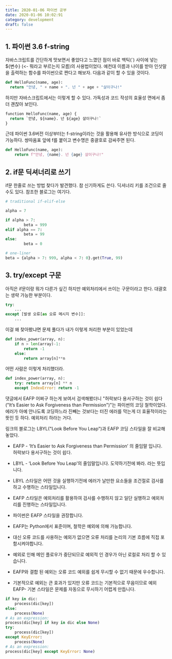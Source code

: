 ```yaml
---
title: 2020-01-06 파이썬 공부
date: 2020-01-06 10:02:91
category: development
draft: false
---
```


## 1. 파이썬 3.6 f-string

자바스크립트를 간단하게 맛보면서 좋았다고 느꼈던 점이 바로 백틱(`) 사이에 넣는 \${변수} (<- 뭐라고 부르는지 모름)의 사용법이었다. 예컨대 이름과 나이를 받아 인삿말을 출력하는 함수를 파이썬으로 짠다고 해보자. 다음과 같이 할 수 있을 것이다.

```python
def HelloFunc(name, age):
  return "안녕, " + name + ". 넌 " + age + "살이구나!"
```

하지만 자바스크립트에서는 이렇게 할 수 있다. 가독성과 코드 작성의 효율성 면에서 좀 더 괜찮아 보인다.

```python
function HelloFunc(name, age) {
  return `안녕, ${name}. 넌 ${age} 살이구나!`
}
```

근데 파이썬 3.6버전 이상부터는 f-string이라는 것을 활용해 유사한 방식으로 코딩이 가능하다. 쌍따옴표 앞에 f를 붙이고 변수명은 중괄호로 감싸주면 된다.

```python
def HelloFunc(name, age):
    return f"안녕, {name}. 넌 {age} 살이구나!"
```

## 2. if문 딕셔너리로 쓰기

if문 한줄로 쓰는 방법 찾다가 발견했다. 참 신기하게도 쓴다. 딕셔너리 키를 조건으로 줄 수도 있다. 참조한 블로그는 여기다.

```python
# traditional if-elif-else

alpha = 7

if alpha > 7:
        beta = 999
elif alpha == 7:
        beta = 99
else:
        beta = 0

# one-liner
beta = {alpha > 7: 999, alpha < 7: 0}.get(True, 99)
```

## 3. try/except 구문

아직은 if문이랑 뭐가 다른가 싶긴 하지만 예외처리에서 쓰이는 구문이라고 한다. 대괄호는 생략 가능한 부분이다.

```python
try:
    ...
except [발생 오류[as 오류 메시지 변수]]:
    ...
```

이걸 왜 찾아봤냐면 문제 풀다가 내가 이렇게 처리한 부분이 있었는데

```python
def index_power(array, n):
    if n > len(array)-1:
        return -1
    else:
        return array[n]**n
```

어떤 사람은 이렇게 처리했더라.

```python
def index_power(array, n):
    try: return array[n] ** n
    except IndexError: return -1
```

댓글에서 EAFP 어쩌구 하는게 보여서 검색해봤더니 "허락보다 용서구하는 것이 쉽다("It’s Easier to Ask Forgiveness than Permission")"는 파이썬의 코딩 철학이었다. 에러가 아예 안나도록 코딩하느라 진빼는 것보다는 터진 에러를 막는게 더 효율적이라는 뜻인 듯 하다. 예외처리 하라는 거다.

링크의 블로그는 LBYL("Look Before You Leap")과 EAFP 코딩 스타일을 잘 비교해놓았다.

- EAFP - ‘It’s Easier to Ask Forgiveness than Permission’ 의 줄임말 입니다. 허락보다 용서구하는 것이 쉽다.

- LBYL - ‘Look Before You Leap’의 줄임말입니다. 도약하기전에 봐라. 라는 뜻입니다.

- LBYL 스타일은 어떤 것을 실행하기전에 에러가 날만한 요소들을 조건절로 검사를 하고 수행하는 스타일입니다.

- EAFP 스타일은 예외처리를 활용하여 검사를 수행하지 않고 일단 실행하고 예외처리를 진행하는 스타일입니다.

- 파이썬은 EAFP 스타일을 권장합니다.

- EAFP는 Python에서 표준이며, 철학은 예외에 의해 가능합니다.

- 대신 오류 코드를 사용하는 예외가 없으면 오류 처리를 논리의 기본 흐름에 직접 포함시켜야합니다.

- 예외로 인해 메인 플로우가 중단되므로 예외적 인 경우가 아닌 로컬로 처리 할 수 ​​있습니다.

- EAFP와 결합 된 예외는 오류 코드 예외를 쉽게 무시할 수 없기 때문에 우수합니다.

- 기본적으로 예외는 큰 효과가 있지만 오류 코드는 기본적으로 무음이므로 예외 EAFP- 기본 스타일은 문제를 자동으로 무시하기 어렵게 만듭니다.

```python
if key in dic:
    process(dic[key])
else:
    process(None)
# As an expression:
process(dic[key] if key in dic else None)
try:
    process(dic[key])
except KeyError:
    process(None)
# As an expression:
process(dic[key] except KeyError: None)
```
